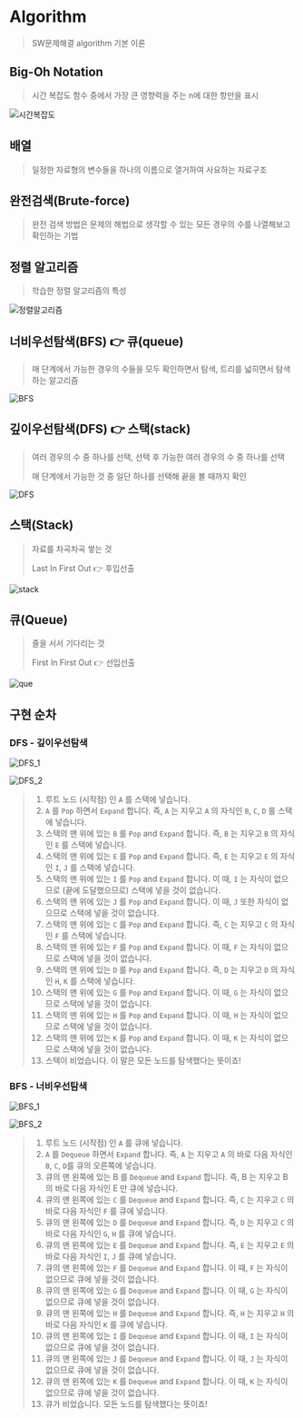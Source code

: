 # Algorithm

> SW문제해결 algorithm 기본 이론

## Big-Oh Notation

> 시간 복잡도 함수 중에서 가장 큰 영향력을 주는 n에 대한 항만을 표시

![시간복잡도](README.assets/시간복잡도.PNG)

## 배열

> 일정한 자료형의 변수들을 하나의 이름으로 열거하여 사요하는 자료구조

## 완전검색(Brute-force)

> 완전 검색 방법은 문제의 해법으로 생각할 수 있는 모든 경우의 수를 나열해보고 확인하는 기법

## 정렬 알고리즘

> 학습한 정렬 알고리즘의 특성

![정렬알고리즘](README.assets/sort.PNG)

## 너비우선탐색(BFS) 👉 큐(queue)

> 매 단계에서 가능한 경우의 수들을 모두 확인하면서 탐색, 트리를 넓히면서 탐색하는 알고리즘

![BFS](README.assets/BFS.PNG)

## 깊이우선탐색(DFS) 👉 스택(stack)

> 여러 경우의 수 중 하나를 선택, 선택 후 가능한 여러 경우의 수 중 하나를 선택
>
> 매 단계에서 가능한 것 중 일단 하나를 선택해 끝을 볼 때까지 확인

![DFS](README.assets/DFS.PNG)

## 스택(Stack)

> 자료를 차곡차곡 쌓는 것
>
> Last In First Out 👉 후입선출

![stack](README.assets/stack.PNG)

## 큐(Queue)

> 줄을 서서 기다리는 것
>
> First In First Out  👉 선입선출

![que](README.assets/que.PNG)

## 구현 순차

### DFS - 깊이우선탐색

![DFS_1](README.assets/DFS구현.PNG)

![DFS_2](README.assets/DFS구현2.PNG)

> 1. 루트 노드 (시작점) 인 `A` 를 스택에 넣습니다.
> 2. `A` 를 `Pop` 하면서 `Expand` 합니다. 즉, `A` 는 지우고 `A` 의 자식인 `B`, `C`, `D` 를 스택에 넣습니다.
> 3. 스택의 맨 위에 있는 `B` 를 `Pop` and `Expand` 합니다. 즉, `B` 는 지우고 `B` 의 자식인 `E` 를 스택에 넣습니다.
> 4. 스택의 맨 위에 있는 `E` 를 `Pop` and `Expand` 합니다. 즉, `E` 는 지우고 `E` 의 자식인 `I`, `J` 를 스택에 넣습니다.
> 5. 스택의 맨 위에 있는 `I` 를 `Pop` and `Expand` 합니다. 이 때, `I` 는 자식이 없으므로 (끝에 도달했으므로) 스택에 넣을 것이 없습니다.
> 6. 스택의 맨 위에 있는 `J` 를 `Pop` and `Expand` 합니다. 이 때, `J` 또한 자식이 없으므로 스택에 넣을 것이 없습니다.
> 7. 스택의 맨 위에 있는 `C` 를 `Pop` and `Expand` 합니다. 즉, `C` 는 지우고 `C` 의 자식인 `F` 를 스택에 넣습니다.
> 8. 스택의 맨 위에 있는 `F` 를 `Pop` and `Expand` 합니다. 이 때, `F` 는 자식이 없으므로 스택에 넣을 것이 없습니다.
> 9. 스택의 맨 위에 있는 `D` 를 `Pop` and `Expand` 합니다. 즉, `D` 는 지우고 `D` 의 자식인 `H`, `K` 를 스택에 넣습니다.
> 10. 스택의 맨 위에 있는 `G` 를 `Pop` and `Expand` 합니다. 이 때, `G` 는 자식이 없으므로 스택에 넣을 것이 없습니다.
> 11. 스택의 맨 위에 있는 `H` 를 `Pop` and `Expand` 합니다. 이 때, `H` 는 자식이 없으므로 스택에 넣을 것이 없습니다.
> 12. 스택의 맨 위에 있는 `K` 를 `Pop` and `Expand` 합니다. 이 때, `K` 는 자식이 없으므로 스택에 넣을 것이 없습니다.
> 13. 스택이 비었습니다. 이 말은 모든 노드를 탐색했다는 뜻이죠!

### BFS - 너비우선탐색

![BFS_1](README.assets/BFS구현.PNG)

![BFS_2](README.assets/BFS구현2.PNG)

>1. 루트 노드 (시작점) 인 `A` 를 큐에 넣습니다.
>2. `A` 를 `Dequeue` 하면서 `Expand` 합니다. 즉, `A` 는 지우고 `A` 의 바로 다음 자식인 `B`, `C`, `D`를 큐의 오른쪽에 넣습니다.
>3. 큐의 맨 왼쪽에 있는 B 를 `Dequeue` and `Expand` 합니다. 즉, B 는 지우고 B 의 바로 다음 자식인 E 만 큐에 넣습니다.
>4. 큐의 맨 왼쪽에 있는 `C` 를 `Dequeue` and `Expand` 합니다. 즉, `C` 는 지우고 `C` 의 바로 다음 자식인 `F` 를 큐에 넣습니다.
>5. 큐의 맨 왼쪽에 있는 `D` 를 `Dequeue` and `Expand` 합니다. 즉, `D` 는 지우고 `C` 의 바로 다음 자식인 `G`, `H` 를 큐에 넣습니다.
>6. 큐의 맨 왼쪽에 있는 `E` 를 `Dequeue` and `Expand` 합니다. 즉, `E` 는 지우고 `E` 의 바로 다음 자식인 `I`, `J` 를 큐에 넣습니다.
>7. 큐의 맨 왼쪽에 있는 `F` 를 `Dequeue` and `Expand` 합니다. 이 때, `F` 는 자식이 없으므로 큐에 넣을 것이 없습니다.
>8. 큐의 맨 왼쪽에 있는 `G` 를 `Dequeue` and `Expand` 합니다. 이 때, `G` 는 자식이 없으므로 큐에 넣을 것이 없습니다.
>9. 큐의 맨 왼쪽에 있는 `H` 를 `Dequeue` and `Expand` 합니다. 즉, `H` 는 지우고 `H` 의 바로 다음 자식인 `K` 를 큐에 넣습니다.
>10. 큐의 맨 왼쪽에 있는 `I` 를 `Dequeue` and `Expand` 합니다. 이 때, `I` 는 자식이 없으므로 큐에 넣을 것이 없습니다.
>11. 큐의 맨 왼쪽에 있는 `J` 를 `Dequeue` and `Expand` 합니다. 이 때, `J` 는 자식이 없으므로 큐에 넣을 것이 없습니다.
>12. 큐의 맨 왼쪽에 있는 `K` 를 `Dequeue` and `Expand` 합니다. 이 때, `K` 는 자식이 없으므로 큐에 넣을 것이 없습니다.
>13. 큐가 비었습니다. 모든 노드를 탐색했다는 뜻이죠!